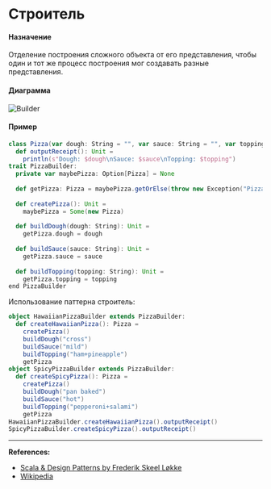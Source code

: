 # Строитель

#### Назначение

Отделение построения сложного объекта от его представления, 
чтобы один и тот же процесс построения мог создавать разные представления.

#### Диаграмма

![Builder](https://upload.wikimedia.org/wikipedia/ru/2/28/Builder.gif)

#### Пример

```scala mdoc
class Pizza(var dough: String = "", var sauce: String = "", var topping: String = ""):
  def outputReceipt(): Unit =
    println(s"Dough: $dough\nSauce: $sauce\nTopping: $topping")
trait PizzaBuilder:
  private var maybePizza: Option[Pizza] = None
  
  def getPizza: Pizza = maybePizza.getOrElse(throw new Exception("Pizza has not been created yet"))
  
  def createPizza(): Unit =
    maybePizza = Some(new Pizza)
    
  def buildDough(dough: String): Unit =
    getPizza.dough = dough
    
  def buildSauce(sauce: String): Unit =
    getPizza.sauce = sauce
    
  def buildTopping(topping: String): Unit =
    getPizza.topping = topping
end PizzaBuilder
```

Использование паттерна строитель:

```scala mdoc
object HawaiianPizzaBuilder extends PizzaBuilder:
  def createHawaiianPizza(): Pizza =
    createPizza()
    buildDough("cross")
    buildSauce("mild")
    buildTopping("ham+pineapple")
    getPizza
object SpicyPizzaBuilder extends PizzaBuilder:
  def createSpicyPizza(): Pizza =
    createPizza()
    buildDough("pan baked")
    buildSauce("hot")
    buildTopping("pepperoni+salami")
    getPizza
HawaiianPizzaBuilder.createHawaiianPizza().outputReceipt()
SpicyPizzaBuilder.createSpicyPizza().outputReceipt()
```


---

**References:**
- [Scala & Design Patterns by Frederik Skeel Løkke](https://www.scala-lang.org/old/sites/default/files/FrederikThesis.pdf)
- [Wikipedia](https://ru.wikipedia.org/wiki/%D0%A1%D1%82%D1%80%D0%BE%D0%B8%D1%82%D0%B5%D0%BB%D1%8C_(%D1%88%D0%B0%D0%B1%D0%BB%D0%BE%D0%BD_%D0%BF%D1%80%D0%BE%D0%B5%D0%BA%D1%82%D0%B8%D1%80%D0%BE%D0%B2%D0%B0%D0%BD%D0%B8%D1%8F))
